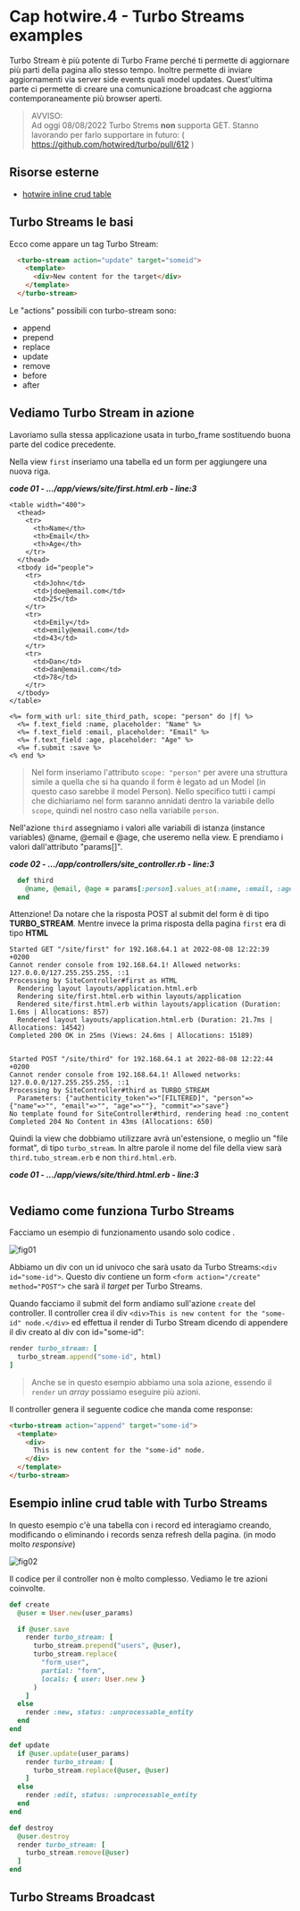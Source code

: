 # <a name="top"></a> Cap hotwire.4 - Turbo Streams examples

Turbo Stream è più potente di Turbo Frame perché ti permette di aggiornare più parti della pagina allo stesso tempo. Inoltre permette di inviare aggiornamenti via server side events quali model updates. Quest'ultima parte ci permette di creare una comunicazione broadcast che aggiorna contemporaneamente più browser aperti.

>AVVISO: </br>
> Ad oggi 08/08/2022 Turbo Strems **non** supporta GET.
> Stanno lavorando per farlo supportare in futuro: ( https://github.com/hotwired/turbo/pull/612 )



## Risorse esterne

- [hotwire inline crud table](bit.ly/inline-crud)



## Turbo Streams le basi

Ecco come appare un tag Turbo Stream:

```html
  <turbo-stream action="update" target="someid">
    <template>
      <div>New content for the target</div>
    </template>
  </turbo-stream>
```

Le "actions" possibili con turbo-stream sono:

- append
- prepend
- replace
- update
- remove
- before
- after



## Vediamo Turbo Stream in azione

Lavoriamo sulla stessa applicazione usata in turbo_frame sostituendo buona parte del codice precedente.

Nella view `first` inseriamo una tabella ed un form per aggiungere una nuova riga.

***code 01 - .../app/views/site/first.html.erb - line:3***

```html+erb
<table width="400">
  <thead>
    <tr>
      <th>Name</th>
      <th>Email</th>
      <th>Age</th>
    </tr>
  </thead>
  <tbody id="people">
    <tr>
      <td>John</td>
      <td>jdoe@email.com</td>
      <td>25</td>
    </tr>
    <tr>
      <td>Emily</td>
      <td>emily@email.com</td>
      <td>43</td>
    </tr>
    <tr>
      <td>Dan</td>
      <td>dan@email.com</td>
      <td>78</td>
    </tr>
  </tbody>
</table>

<%= form_with url: site_third_path, scope: "person" do |f| %>
  <%= f.text_field :name, placeholder: "Name" %>
  <%= f.text_field :email, placeholder: "Email" %>
  <%= f.text_field :age, placeholder: "Age" %>
  <%= f.submit :save %>
<% end %>
```


> Nel form inseriamo l'attributo `scope: "person"` per avere una struttura simile a quella che si ha quando il form è legato ad un Model (in questo caso sarebbe il model Person).
> Nello specifico tutti i campi che dichiariamo nel form saranno annidati dentro la variabile dello `scope`, quindi nel nostro caso nella variabile `person`.


Nell'azione `third` assegniamo i valori alle variabili di istanza (instance variables) @name, @email e @age, che useremo nella view. E prendiamo i valori dall'attributo "params[]".


***code 02 - .../app/controllers/site_controller.rb - line:3***

```ruby
  def third 
    @name, @email, @age = params[:person].values_at(:name, :email, :age)
  end
```

Attenzione!
Da notare che la risposta POST al submit del form è di tipo **TURBO_STREAM**.
Mentre invece la prima risposta della pagina `first` era di tipo **HTML**

```
Started GET "/site/first" for 192.168.64.1 at 2022-08-08 12:22:39 +0200
Cannot render console from 192.168.64.1! Allowed networks: 127.0.0.0/127.255.255.255, ::1
Processing by SiteController#first as HTML
  Rendering layout layouts/application.html.erb
  Rendering site/first.html.erb within layouts/application
  Rendered site/first.html.erb within layouts/application (Duration: 1.6ms | Allocations: 857)
  Rendered layout layouts/application.html.erb (Duration: 21.7ms | Allocations: 14542)
Completed 200 OK in 25ms (Views: 24.6ms | Allocations: 15189)


Started POST "/site/third" for 192.168.64.1 at 2022-08-08 12:22:44 +0200
Cannot render console from 192.168.64.1! Allowed networks: 127.0.0.0/127.255.255.255, ::1
Processing by SiteController#third as TURBO_STREAM
  Parameters: {"authenticity_token"=>"[FILTERED]", "person"=>{"name"=>"", "email"=>"", "age"=>""}, "commit"=>"save"}
No template found for SiteController#third, rendering head :no_content
Completed 204 No Content in 43ms (Allocations: 650)
```

Quindi la view che dobbiamo utilizzare avrà un'estensione, o meglio un "file format", di tipo `turbo_stream`.
In altre parole il nome del file della view sarà `third.tubo_stream.erb` e non `third.html.erb`.

***code 01 - .../app/views/site/third.html.erb - line:3***

```html+erb

```















## Vediamo come funziona Turbo Streams

Facciamo un esempio di funzionamento usando solo codice <html>.

![fig01](https://github.com/flaviobordonidev/leanpubabrandnewcms/blob/master/99-code_references/hotwire/04_fig01-turbo_streams_code.png)

Abbiamo un div con un id univoco che sarà usato da Turbo Streams:`<div id="some-id">`.
Questo div contiene un form `<form action="/create" method="POST">` che sarà il *target* per Turbo Streams.

Quando facciamo il submit del form andiamo sull'azione `create` del controller.
Il controller crea il div `<div>This is new content for the "some-id" node.</div>` ed effettua il render di Turbo Stream dicendo di appendere il div creato al div con id="some-id":

```ruby
render turbo_stream: [
  turbo_stream.append("some-id", html)
]
```

> Anche se in questo esempio abbiamo una sola azione, essendo il `render` un *array* possiamo eseguire più azioni.


Il controller genera il seguente codice <html> che manda come response:

```html
<turbo-stream action="append" target="some-id">
  <template>
    <div>
      This is new content for the "some-id" node.
    </div>
  </template>
</turbo-stream>
```


## Esempio inline crud table with Turbo Streams

In questo esempio c'è una tabella con i record ed interagiamo creando, modificando o eliminando i records senza refresh della pagina. (in modo molto *responsive*)

![fig02](https://github.com/flaviobordonidev/leanpubabrandnewcms/blob/master/99-code_references/hotwire/04_fig02-turbo_streams_code_example.png)

Il codice per il controller non è molto complesso. Vediamo le tre azioni coinvolte.

```ruby
def create
  @user = User.new(user_params)

  if @user.save
    render turbo_stream: [
      turbo_stream.prepend("users", @user),
      turbo_stream.replace(
        "form_user",
        partial: "form",
        locals: { user: User.new }
      )
    ]
  else
    render :new, status: :unprocessable_entity
  end
end
```


```ruby
def update
  if @user.update(user_params)
    render turbo_stream: [
      turbo_stream.replace(@user, @user)
    ]
  else
    render :edit, status: :unprocessable_entity
  end
end
```


```ruby
def destroy
  @user.destroy
  render turbo_stream: [
    turbo_stream.remove(@user)
  ]
end
```




## Turbo Streams Broadcast

